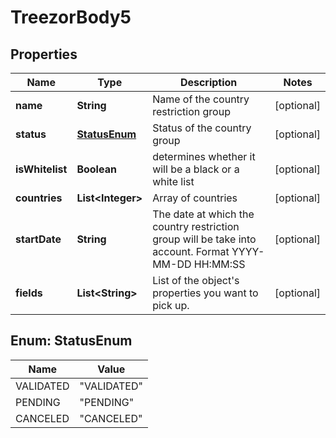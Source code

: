 
# TreezorBody5

## Properties
Name | Type | Description | Notes
------------ | ------------- | ------------- | -------------
**name** | **String** | Name of the country restriction group |  [optional]
**status** | [**StatusEnum**](#StatusEnum) | Status of the country group |  [optional]
**isWhitelist** | **Boolean** | determines whether it will be a black or a white list |  [optional]
**countries** | **List&lt;Integer&gt;** | Array of countries |  [optional]
**startDate** | **String** | The date at which the country restriction group will be take into account. Format YYYY-MM-DD HH:MM:SS |  [optional]
**fields** | **List&lt;String&gt;** | List of the object&#39;s properties you want to pick up. |  [optional]


<a name="StatusEnum"></a>
## Enum: StatusEnum
Name | Value
---- | -----
VALIDATED | &quot;VALIDATED&quot;
PENDING | &quot;PENDING&quot;
CANCELED | &quot;CANCELED&quot;



